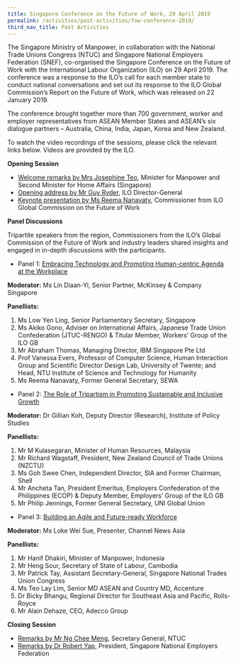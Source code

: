 ```yaml
---
title: Singapore Conference on the Future of Work, 29 April 2019 
permalink: /activities/past-activities/fow-conference-2019/
third_nav_title: Past Activities
---
```

The Singapore Ministry of Manpower, in collaboration with the National Trade Unions Congress (NTUC) and Singapore National Employers Federation (SNEF), co-organised the Singapore Conference on the Future of Work with the International Labour Organization (ILO) on 29 April 2019. The conference was a response to the ILO’s call for each member state to conduct national conversations and set out its response to the ILO Global Commission’s Report on the Future of Work, which was released on 22 January 2019. 

The conference brought together more than 700 government, worker and employer representatives from ASEAN Member States and ASEAN’s six dialogue partners – Australia, China, India, Japan, Korea and New Zealand. 

To watch the video recordings of the sessions, please click the relevant links below. Videos are provided by the ILO.  

**Opening Session** 

- [Welcome remarks by Mrs Josephine Teo](https://www.youtube.com/watch?v=gvwC77iU5M0&t=104s), Minister for Manpower and Second Minister for Home Affairs (Singapore)
- [Opening address by Mr Guy Ryder](https://www.youtube.com/watch?v=9vEm_RGhcno), ILO Director-General
- [Keynote presentation by Ms Reema Nanavaty](https://www.youtube.com/watch?v=_jqyXqOZbd0), Commissioner from ILO Global Commission on the Future of Work

**Panel Discussions** 

Tripartite speakers from the region, Commissioners from the ILO’s Global Commission of the Future of Work and industry leaders shared insights and engaged in in-depth discussions with the participants. 
- Panel 1: [Embracing Technology and Promoting Human-centric Agenda at the Workplace](https://www.youtube.com/watch?v=xXyoO1q8weg)

**Moderator:** Ms Lin Diaan-Yi, Senior Partner, McKinsey & Company Singapore

**Panellists:**
1. Ms Low Yen Ling, Senior Parliamentary Secretary, Singapore
2. Ms Akiko Gono, Adviser on International Affairs, Japanese Trade Union Confederation (JTUC-RENGO) & Titular Member, Workers’ Group of the ILO GB
3. Mr Abraham Thomas, Managing Director, IBM Singapore Pte Ltd
4. Prof Vanessa Evers, Professor of Computer Science, Human Interaction Group and Scientific Director Design Lab, University of Twente; and Head, NTU Institute of Science and Technology for Humanity
5. Ms Reema Nanavaty, Former General Secretary, SEWA

- Panel 2: [The Role of Tripartism in Promoting Sustainable and Inclusive Growth](https://www.youtube.com/watch?v=-ECYScP8P3w)

**Moderator:** Dr Gillian Koh, Deputy Director (Research), Institute of Policy Studies

**Panellists:** 
1. Mr M Kulasegaran, Minister of Human Resources, Malaysia
2. Mr Richard Wagstaff, President, New Zealand Council of Trade Unions (NZCTU)
3. Ms Goh Swee Chen, Independent Director, SIA and Former Chairman, Shell
4. Mr Ancheta Tan, President Emeritus, Employers Confederation of the Philippines (ECOP) & Deputy Member, Employers’ Group of the ILO GB
5. Mr Philip Jennings, Former General Secretary, UNI Global Union

- Panel 3: [Building an Agile and Future-ready Workforce](https://www.youtube.com/watch?v=pv9AonYr7W4)

**Moderator:** Ms Loke Wei Sue, Presenter, Channel News Asia

**Panellists:** 
1. Mr Hanif Dhakiri, Minister of Manpower, Indonesia
2. Mr Heng Sour, Secretary of State of Labour, Cambodia
3. Mr Patrick Tay, Assistant Secretary-General, Singapore National Trades Union Congress
4. Ms Teo Lay Lim, Senior MD ASEAN and Country MD, Accenture 
5. Dr Bicky Bhangu, Regional Director for Southeast Asia and Pacific, Rolls-Royce
6. Mr Alain Dehaze, CEO, Adecco Group

**Closing Session**
- [Remarks by Mr Ng Chee Meng](https://www.youtube.com/watch?v=k4Sd18M0-78), Secretary General, NTUC
- [Remarks by Dr Robert Yap](https://www.youtube.com/watch?v=MtAEdjsrQJc), President, Singapore National Employers Federation
